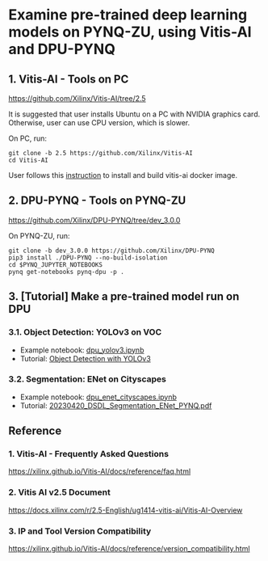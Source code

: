 # Examine pre-trained deep learning models on PYNQ-ZU, using Vitis-AI and DPU-PYNQ

## 1. Vitis-AI - Tools on PC
https://github.com/Xilinx/Vitis-AI/tree/2.5

It is suggested that user installs Ubuntu on a PC with NVIDIA graphics card. Otherwise, user can use CPU version, which is slower.

On PC, run:
```
git clone -b 2.5 https://github.com/Xilinx/Vitis-AI
cd Vitis-AI
```

User follows this [instruction](https://github.com/Xilinx/Vitis-AI/tree/2.5#installation) to install and build vitis-ai docker image.

## 2. DPU-PYNQ - Tools on PYNQ-ZU
https://github.com/Xilinx/DPU-PYNQ/tree/dev_3.0.0

On PYNQ-ZU, run:
```
git clone -b dev_3.0.0 https://github.com/Xilinx/DPU-PYNQ
pip3 install ./DPU-PYNQ --no-build-isolation
cd $PYNQ_JUPYTER_NOTEBOOKS
pynq get-notebooks pynq-dpu -p .
```

## 3. [Tutorial] Make a pre-trained model run on DPU
### 3.1. Object Detection: YOLOv3 on VOC
- Example notebook: [dpu_yolov3.ipynb](https://github.com/Xilinx/DPU-PYNQ/blob/master/pynq_dpu/notebooks/dpu_yolov3.ipynb)
- Tutorial: [Object Detection with YOLOv3](DPU-PYNQ_YOLOv3.md)
### 3.2. Segmentation: ENet on Cityscapes
- Example notebook: [dpu_enet_cityscapes.ipynb](https://github.com/Xilinx/DPU-PYNQ/blob/dev_3.0.0/pynq_dpu/notebooks/dpu_enet_cityscapes.ipynb)
- Tutorial: [20230420_DSDL_Segmentation_ENet_PYNQ.pdf](20230420_DSDL_Segmentation_ENet_PYNQ.pdf)

## Reference
### 1. Vitis-AI - Frequently Asked Questions
https://xilinx.github.io/Vitis-AI/docs/reference/faq.html

### 2. Vitis AI v2.5 Document
https://docs.xilinx.com/r/2.5-English/ug1414-vitis-ai/Vitis-AI-Overview

### 3. IP and Tool Version Compatibility
https://xilinx.github.io/Vitis-AI/docs/reference/version_compatibility.html
